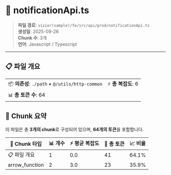 # 📄 notificationApi.ts

> **파일 경로**: `vizier(sample)/fe/src/api/prod/notificationApi.ts`  
> **생성일**: 2025-09-26  
> **Chunk 수**: 3개  
> **언어**: Javascript / Typescript
---


## 📋 파일 개요

| | |
|--|--|
| 📦 **의존성**: `./path` • `@/utils/http-common` | ⚡ **총 복잡도**: 6 |
| 📊 **총 토큰 수**: 64 |  |






## 🧩 Chunk 요약

이 파일은 총 **3개의 chunk**로 구성되어 있으며, **64개의 토큰**을 포함합니다.

| 🧩 Chunk 타입 | 📊 개수 | ⚡ 평균 복잡도 | 📝 총 토큰 | 📈 비율 |
|---------------|--------|-------------|----------|--------|
| 📋 파일 개요 | 1 | 0.0 | 41 | 64.1% |
| arrow_function | 2 | 3.0 | 23 | 35.9% |

